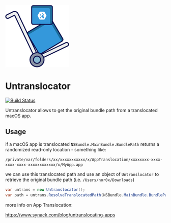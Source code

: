 <img src="https://raw.githubusercontent.com/nor0x/Untranslocator-XMac/main/art/logo.png" width="200px" />

# Untranslocator
[![Build Status](https://nor0x.visualstudio.com/Untranslocator/_apis/build/status/nor0x.Untranslocator-XMac?branchName=main)](https://nor0x.visualstudio.com/Untranslocator/_build/latest?definitionId=9&branchName=main)

Untranslocator allows to get the original bundle path from a translocated macOS app. 
## Usage
if a macOS app is translocated `NSBundle.MainBundle.BundlePath` returns a randomized read-only location - something like:
```
/private/var/folders/xx/xxxxxxxxxxx/x/AppTranslocation/xxxxxxxx-xxxx-xxxx-xxxx-xxxxxxxxxxxx/x/MyApp.app
```
we can use this translocated path and use an object of `Untranslocator` to retrieve the original bundle path (i.e. `/Users/nor0x/Downloads`)
```cs
var untrans = new Untranslocator();
var path = untrans.ResolveTranslocatedPath(NSBundle.MainBundle.BundlePath);
```

more info on App Translocation:

https://www.synack.com/blog/untranslocating-apps
